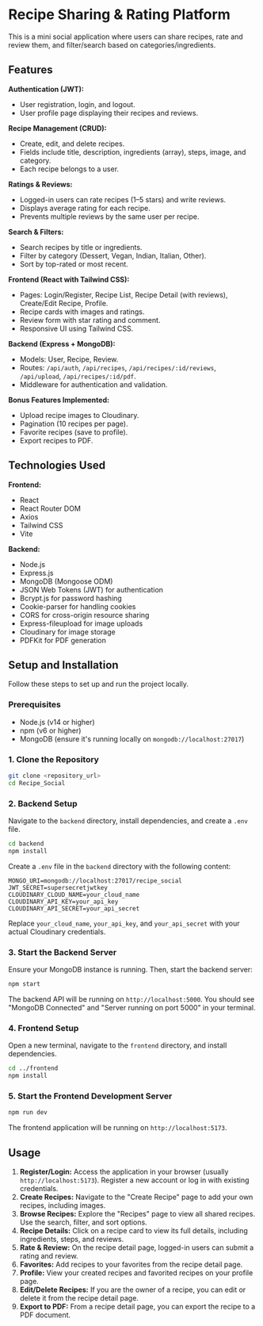 # Recipe Sharing & Rating Platform

This is a mini social application where users can share recipes, rate and review them, and filter/search based on categories/ingredients.

## Features

**Authentication (JWT):**
* User registration, login, and logout.
* User profile page displaying their recipes and reviews.

**Recipe Management (CRUD):**
* Create, edit, and delete recipes.
* Fields include title, description, ingredients (array), steps, image, and category.
* Each recipe belongs to a user.

**Ratings & Reviews:**
* Logged-in users can rate recipes (1–5 stars) and write reviews.
* Displays average rating for each recipe.
* Prevents multiple reviews by the same user per recipe.

**Search & Filters:**
* Search recipes by title or ingredients.
* Filter by category (Dessert, Vegan, Indian, Italian, Other).
* Sort by top-rated or most recent.

**Frontend (React with Tailwind CSS):**
* Pages: Login/Register, Recipe List, Recipe Detail (with reviews), Create/Edit Recipe, Profile.
* Recipe cards with images and ratings.
* Review form with star rating and comment.
* Responsive UI using Tailwind CSS.

**Backend (Express + MongoDB):**
* Models: User, Recipe, Review.
* Routes: `/api/auth`, `/api/recipes`, `/api/recipes/:id/reviews`, `/api/upload`, `/api/recipes/:id/pdf`.
* Middleware for authentication and validation.

**Bonus Features Implemented:**
* Upload recipe images to Cloudinary.
* Pagination (10 recipes per page).
* Favorite recipes (save to profile).
* Export recipes to PDF.

## Technologies Used

**Frontend:**
* React
* React Router DOM
* Axios
* Tailwind CSS
* Vite

**Backend:**
* Node.js
* Express.js
* MongoDB (Mongoose ODM)
* JSON Web Tokens (JWT) for authentication
* Bcrypt.js for password hashing
* Cookie-parser for handling cookies
* CORS for cross-origin resource sharing
* Express-fileupload for image uploads
* Cloudinary for image storage
* PDFKit for PDF generation

## Setup and Installation

Follow these steps to set up and run the project locally.

### Prerequisites

* Node.js (v14 or higher)
* npm (v6 or higher)
* MongoDB (ensure it's running locally on `mongodb://localhost:27017`)

### 1. Clone the Repository

```bash
git clone <repository_url>
cd Recipe_Social
```

### 2. Backend Setup

Navigate to the `backend` directory, install dependencies, and create a `.env` file.

```bash
cd backend
npm install
```

Create a `.env` file in the `backend` directory with the following content:

```
MONGO_URI=mongodb://localhost:27017/recipe_social
JWT_SECRET=supersecretjwtkey
CLOUDINARY_CLOUD_NAME=your_cloud_name
CLOUDINARY_API_KEY=your_api_key
CLOUDINARY_API_SECRET=your_api_secret
```
Replace `your_cloud_name`, `your_api_key`, and `your_api_secret` with your actual Cloudinary credentials.

### 3. Start the Backend Server

Ensure your MongoDB instance is running. Then, start the backend server:

```bash
npm start
```
The backend API will be running on `http://localhost:5000`. You should see "MongoDB Connected" and "Server running on port 5000" in your terminal.

### 4. Frontend Setup

Open a new terminal, navigate to the `frontend` directory, and install dependencies.

```bash
cd ../frontend
npm install
```

### 5. Start the Frontend Development Server

```bash
npm run dev
```
The frontend application will be running on `http://localhost:5173`.

## Usage

1. **Register/Login:** Access the application in your browser (usually `http://localhost:5173`). Register a new account or log in with existing credentials.
2. **Create Recipes:** Navigate to the "Create Recipe" page to add your own recipes, including images.
3. **Browse Recipes:** Explore the "Recipes" page to view all shared recipes. Use the search, filter, and sort options.
4. **Recipe Details:** Click on a recipe card to view its full details, including ingredients, steps, and reviews.
5. **Rate & Review:** On the recipe detail page, logged-in users can submit a rating and review.
6. **Favorites:** Add recipes to your favorites from the recipe detail page.
7. **Profile:** View your created recipes and favorited recipes on your profile page.
8. **Edit/Delete Recipes:** If you are the owner of a recipe, you can edit or delete it from the recipe detail page.
9. **Export to PDF:** From a recipe detail page, you can export the recipe to a PDF document.

